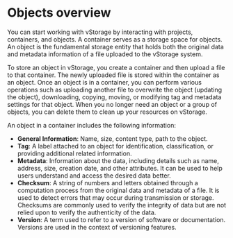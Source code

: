 # Objects overview

You can start working with vStorage by interacting with projects, containers, and objects. A container serves as a storage space for objects. An object is the fundamental storage entity that holds both the original data and metadata information of a file uploaded to the vStorage system.

To store an object in vStorage, you create a container and then upload a file to that container. The newly uploaded file is stored within the container as an object. Once an object is in a container, you can perform various operations such as uploading another file to overwrite the object (updating the object), downloading, copying, moving, or modifying tag and metadata settings for that object. When you no longer need an object or a group of objects, you can delete them to clean up your resources on vStorage.

An object in a container includes the following information:

* **General Information**: Name, size, content type, path to the object.
* **Tag**: A label attached to an object for identification, classification, or providing additional related information.
* **Metadata**: Information about the data, including details such as name, address, size, creation date, and other attributes. It can be used to help users understand and access the desired data better.
* **Checksum**: A string of numbers and letters obtained through a computation process from the original data and metadata of a file. It is used to detect errors that may occur during transmission or storage. Checksums are commonly used to verify the integrity of data but are not relied upon to verify the authenticity of the data.
* **Version**: A term used to refer to a version of software or documentation. Versions are used in the context of versioning features.
